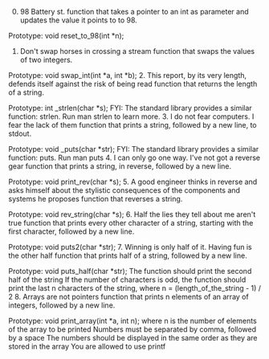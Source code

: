 0. 98 Battery st.
function that takes a pointer to an int as parameter and updates the value it points to to 98.

Prototype: void reset_to_98(int *n);
1. Don't swap horses in crossing a stream
 function that swaps the values of two integers.

Prototype: void swap_int(int *a, int *b);
2. This report, by its very length, defends itself against the risk of being read
function that returns the length of a string.

Prototype: int _strlen(char *s);
FYI: The standard library provides a similar function: strlen. Run man strlen to learn more.
3. I do not fear computers. I fear the lack of them
function that prints a string, followed by a new line, to stdout.

Prototype: void _puts(char *str);
FYI: The standard library provides a similar function: puts. Run man puts
4. I can only go one way. I've not got a reverse gear
 function that prints a string, in reverse, followed by a new line.

Prototype: void print_rev(char *s);
5. A good engineer thinks in reverse and asks himself about the stylistic consequences of the components and systems he proposes
function that reverses a string.

Prototype: void rev_string(char *s);
6. Half the lies they tell about me aren't true
function that prints every other character of a string, starting with the first character, followed by a new line.

Prototype: void puts2(char *str);
7. Winning is only half of it. Having fun is the other half
 function that prints half of a string, followed by a new line.

Prototype: void puts_half(char *str);
The function should print the second half of the string
If the number of characters is odd, the function should print the last n characters of the string, where n = (length_of_the_string - 1) / 2
8. Arrays are not pointers
function that prints n elements of an array of integers, followed by a new line.

Prototype: void print_array(int *a, int n);
where n is the number of elements of the array to be printed
Numbers must be separated by comma, followed by a space
The numbers should be displayed in the same order as they are stored in the array
You are allowed to use printf
